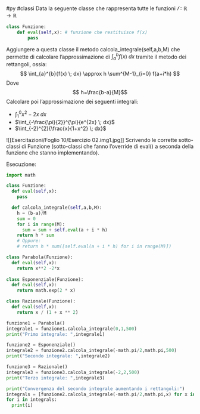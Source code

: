 #py #classi 
Data la seguente classe che rappresenta tutte le funzioni $𝑓 ∶ ℝ → ℝ$

```python
class Funzione:
	def eval(self,x): # funzione che restituisce f(x)
		pass
```

Aggiungere a questa classe il metodo calcola_integrale(self,a,b,M) che permette di calcolare l’approssimazione di $\int_{a}^{b}{f(x) \; dx}$ tramite il metodo dei rettangoli, ossia:
$$
	\int_{a}^{b}{f(x) \; dx} \approx h \sum^{M-1}_{i=0} f(a+i*h)
$$
Dove $$ h=\frac{b-a}{M}$$Calcolare poi l’approssimazione dei seguenti integrali:
- $\int_{1}^{0}{x^2-2x \; dx}$
- $\int_{-\frac{\pi}{2}}^{\pi}{e^{2x} \; dx}$
- $\int_{-2}^{2}{\frac{x}{1+x^2} \; dx}$

![[Esercitazioni/Foglio 10/Esercizio 02.img1.jpg]]
Scrivendo le corrette sotto-classi di Funzione (sotto-classi che fanno l’override di eval() a seconda della funzione che stanno implementando).

Esecuzione:
```python
import math

class Funzione:
  def eval(self,x):
    pass

  def calcola_integrale(self,a,b,M):
    h = (b-a)/M
    sum = 0
    for i in range(M):
      sum = sum + self.eval(a + i * h)
    return h * sum
    # Oppure:
    # return h * sum([self.eval(a + i * h) for i in range(M)])

class Parabola(Funzione):
  def eval(self,x):
    return x**2 -2*x
    
class Esponenziale(Funzione):
  def eval(self,x):
    return math.exp(2 * x)

class Razionale(Funzione):
  def eval(self,x):
    return x / (1 + x ** 2)

funzione1 = Parabola()
integrale1 = funzione1.calcola_integrale(0,1,500)
print("Primo integrale: ",integrale1)

funzione2 = Esponenziale()
integrale2 = funzione2.calcola_integrale(-math.pi/2,math.pi,500)
print("Secondo integrale: ",integrale2)

funzione3 = Razionale()
integrale3 = funzione3.calcola_integrale(-2,2,500)
print("Terzo integrale: ",integrale3)

print("Convergenza del secondo integrale aumentando i rettangoli:")
integrals = [funzione2.calcola_integrale(-math.pi/2,math.pi,x) for x in range(10,10000,100)]
for i in integrals:
  print(i)
```
